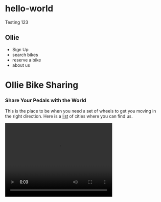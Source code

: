 # hello-world
Testing 123
<!DOCTYPE html>
<html>
<head>
  <title>Ollie Bike Sharing</title>
  <meta charset="utf-8"/>
  <link rel="stylesheet" type="text/css" href="main.css">
</head>
<body>
  <h2>Ollie</h2> 
  <ul>
    <li>Sign Up</li>
    <li>search bikes</li>
    <li>reserve a bike</li>
    <li>about us</li>
  </ul>
  
  
  <h1>Ollie Bike Sharing</h1>
  <h3>Share Your Pedals with the World</h3>
  <p> This is the place to be when you need a set of wheels to get you moving in the right direction. Here is a <a href="cities.html">list</a> of cities where you can find us.</p>
<video width="350" height="240" controls >
  <source src="https://s3.amazonaws.com/codecademy-content/projects/make-a-website/lesson-1/ollie.mp4" type="video/mp4">
  </video>
</body>
</html>

